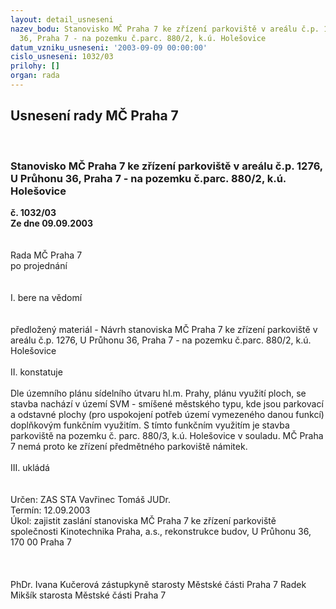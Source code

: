 ```yaml
---
layout: detail_usneseni
nazev_bodu: Stanovisko MČ Praha 7 ke zřízení parkoviště v areálu č.p. 1276, U Průhonu
  36, Praha 7 - na pozemku č.parc. 880/2, k.ú. Holešovice
datum_vzniku_usneseni: '2003-09-09 00:00:00'
cislo_usneseni: 1032/03
prilohy: []
organ: rada
---
```

<div id="ucUsn_pList" class="usn">
	<span><h2>Usnesení rady MČ Praha 7 </h2>
<br></span><div class="standBody">
<span><h3>Stanovisko MČ Praha 7 ke zřízení parkoviště v areálu č.p. 1276, U Průhonu 36, Praha 7 - na pozemku č.parc. 880/2, k.ú. Holešovice</h3></span><div class="center">
		<strong>č. 1032/03</strong><br>
	</div>
<div class="center">
		<strong>Ze dne 09.09.2003</strong><br><br>
	</div>
<br>Rada MČ Praha 7<br>po projednání<br><br><br>I.	bere na vědomí<br><br> <br>předložený materiál - Návrh stanoviska MČ Praha 7 ke zřízení parkoviště v areálu č.p. 1276, U Průhonu 36, Praha 7 - na pozemku č.parc. 880/2, k.ú. Holešovice <br><br>II.	konstatuje<br><br>Dle územního plánu sídelního útvaru hl.m. Prahy, plánu využití ploch, se stavba nachází v území SVM - smíšené městského typu, kde jsou parkovací a odstavné plochy (pro uspokojení potřeb území vymezeného danou funkcí) doplňkovým funkčním využitím. S tímto funkčním využitím je stavba parkoviště na pozemku č. parc. 880/3, k.ú. Holešovice v souladu.  MČ Praha 7 nemá proto ke zřízení předmětného parkoviště námitek.<br><br>III.	ukládá <br><br> <br>Určen:	ZAS STA Vavřinec Tomáš JUDr.<br>Termín: 12.09.2003<br>Úkol:	zajistit zaslání stanoviska MČ Praha 7 ke zřízení parkoviště společnosti Kinotechnika Praha, a.s., rekonstrukce budov, U Průhonu 36, 170 00 Praha 7<br> <br> <br>	<br>PhDr. Ivana Kučerová zástupkyně starosty Městské části Praha 7	 Radek Mikšík starosta Městské části Praha 7<br>	<br><br>
</div>
</div>